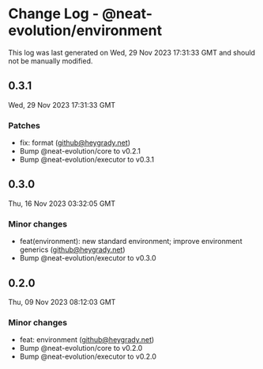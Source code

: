# Change Log - @neat-evolution/environment

This log was last generated on Wed, 29 Nov 2023 17:31:33 GMT and should not be manually modified.

<!-- Start content -->

## 0.3.1

Wed, 29 Nov 2023 17:31:33 GMT

### Patches

- fix: format (github@heygrady.net)
- Bump @neat-evolution/core to v0.2.1
- Bump @neat-evolution/executor to v0.3.1

## 0.3.0

Thu, 16 Nov 2023 03:32:05 GMT

### Minor changes

- feat(environment): new standard environment; improve environment generics (github@heygrady.net)
- Bump @neat-evolution/executor to v0.3.0

## 0.2.0

Thu, 09 Nov 2023 08:12:03 GMT

### Minor changes

- feat: environment (github@heygrady.net)
- Bump @neat-evolution/core to v0.2.0
- Bump @neat-evolution/executor to v0.2.0

